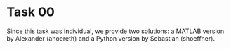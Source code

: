 # Task 00
Since this task was individual, we provide two solutions: a MATLAB version by Alexander (ahoereth) and a Python version by Sebastian (shoeffner).

